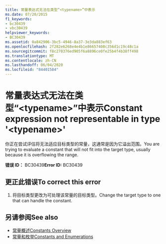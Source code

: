 ```yaml
---
title: 常量表达式无法在类型“<typename>”中表示
ms.date: 07/20/2015
f1_keywords:
- bc30439
- vbc30439
helpviewer_keywords:
- BC30439
ms.assetid: 0a842906-3bc5-4946-8a37-3e3da883ef63
ms.openlocfilehash: 2f282e6268e4e4b1e86657408c356d1c19c48c1a
ms.sourcegitcommit: f8c270376ed905f6a8896ce0fe25b4f4b38ff498
ms.translationtype: MT
ms.contentlocale: zh-CN
ms.lasthandoff: 06/04/2020
ms.locfileid: "84401584"
---
```

# <a name="constant-expression-not-representable-in-type-typename"></a><span data-ttu-id="fa264-102">常量表达式无法在类型“\<typename>”中表示</span><span class="sxs-lookup"><span data-stu-id="fa264-102">Constant expression not representable in type '\<typename>'</span></span>
<span data-ttu-id="fa264-103">你正在尝试评估将无法适应目标类型的常量，这通常是因为它溢出范围。</span><span class="sxs-lookup"><span data-stu-id="fa264-103">You are trying to evaluate a constant that will not fit into the target type, usually because it is overflowing the range.</span></span>  
  
 <span data-ttu-id="fa264-104">**错误 ID：** BC30439</span><span class="sxs-lookup"><span data-stu-id="fa264-104">**Error ID:** BC30439</span></span>  
  
## <a name="to-correct-this-error"></a><span data-ttu-id="fa264-105">更正此错误</span><span class="sxs-lookup"><span data-stu-id="fa264-105">To correct this error</span></span>  
  
1. <span data-ttu-id="fa264-106">将目标类型更改为可处理该常量的目标类型。</span><span class="sxs-lookup"><span data-stu-id="fa264-106">Change the target type to one that can handle the constant.</span></span>  
  
## <a name="see-also"></a><span data-ttu-id="fa264-107">另请参阅</span><span class="sxs-lookup"><span data-stu-id="fa264-107">See also</span></span>

- [<span data-ttu-id="fa264-108">常量概述</span><span class="sxs-lookup"><span data-stu-id="fa264-108">Constants Overview</span></span>](../../programming-guide/language-features/constants-enums/constants-overview.md)
- [<span data-ttu-id="fa264-109">常量和枚举</span><span class="sxs-lookup"><span data-stu-id="fa264-109">Constants and Enumerations</span></span>](../constants-and-enumerations.md)
